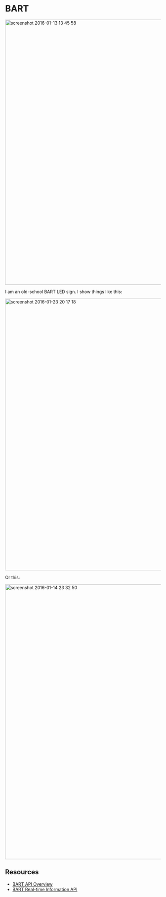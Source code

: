 # BART

<img width="858" alt="screenshot 2016-01-13 13 45 58" src="https://user-images.githubusercontent.com/2553268/48666307-27927c80-ea8d-11e8-8f34-f5aeafeefc94.png">

I am an old-school BART LED sign. I show things like this:

<img width="880" alt="screenshot 2016-01-23 20 17 18" src="https://user-images.githubusercontent.com/2553268/48666306-27927c80-ea8d-11e8-87a6-0466ac65eae1.png">

Or this:

<img width="890" alt="screenshot 2016-01-14 23 32 50" src="https://user-images.githubusercontent.com/2553268/48666309-27927c80-ea8d-11e8-8225-f902e6ee6edd.png">

## Resources

- [BART API Overview](https://www.bart.gov/schedules/developers/api)
- [BART Real-time Information API](http://api.bart.gov/docs/etd/etd.aspx)
